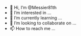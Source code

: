 - 👋 Hi, I’m @Messier81th
- 👀 I’m interested in ...
- 🌱 I’m currently learning ...
- 💞️ I’m looking to collaborate on ...
- 📫 How to reach me ...

<!---
Messier81th/Messier81th is a ✨ special ✨ repository because its `README.md` (this file) appears on your GitHub profile.
You can click the Preview link to take a look at your changes.
--->
